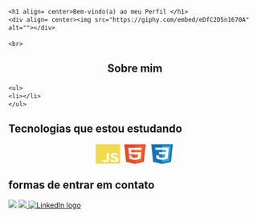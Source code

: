 <body>


    <h1 align= center>Bem-vindo(a) ao meu Perfil </h1>
    <div align= center><img src="https://giphy.com/embed/eDfC2D5n1670A" alt=""></div>

    <br>



<h2 align="center"> Sobre mim </h2>
<div>


    <ul>
    <li></li>
    </ul>
</div>


<h2>Tecnologias que estou estudando</h2>
<div align="center" style="display: inline_block">
    <img align="center" alt="Jonathan-Js" height="40" width="50" src="https://raw.githubusercontent.com/devicons/devicon/master/icons/javascript/javascript-plain.svg">
    <img align="center" alt="Jonathan-HTML" height="40" width="50" src="https://raw.githubusercontent.com/devicons/devicon/master/icons/html5/html5-original.svg">
    <img align="center" alt="Jonathan-CSS" height="40" width="50" src="https://raw.githubusercontent.com/devicons/devicon/master/icons/css3/css3-original.svg">
  </div> 
  <h2>formas de entrar em contato</h2>
  <div>
    <a href="mailto:guimaraesjonathan92@gmail.com" target="_blank"><img src="https://img.shields.io/badge/Gmail-D14836?style=for-the-badge&logo=gmail&logoColor=white"></a>
    <a href="https://www.instagram.com/jonathanguimaraeslo/" target="_blank"><img src="https://img.shields.io/badge/Instagram-E4405F?style=for-the-badge&logo=instagram&logoColor=white"> </a>
    <a href="https://www.linkedin.com/in/jonathan-guimar%C3%A3es-984b69219/"><img src="https://img.shields.io/badge/LinkedIn-282C34?logo=linkedin&logoColor=white" alt="LinkedIn logo" title="LinkedIn"  height="28"/></a>
  </div>
</body>
